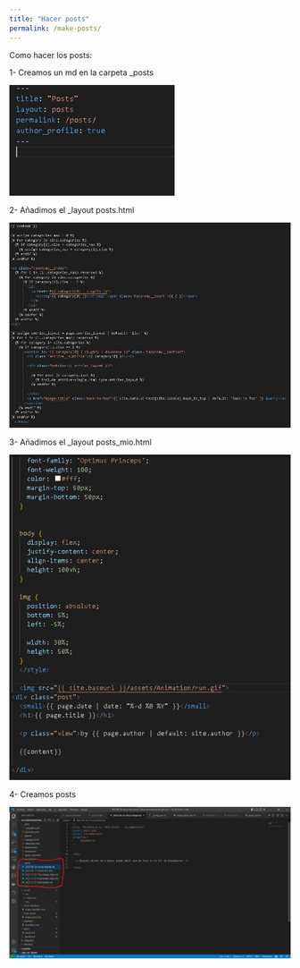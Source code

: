 ```yaml
---
title: "Hacer posts"
permalink: /make-posts/
---
```


Como hacer los posts:

1- Creamos un md en la carpeta _posts

![post1](/assets/img/post1.png)

2- Añadimos el _layout posts.html

![post2](/assets/img/post2.png)

3- Añadimos el _layout posts_mio.html

![post3](/assets/img/post3.png)

4- Creamos posts

![post4](/assets/img/post4.png)